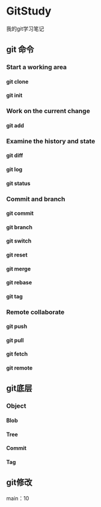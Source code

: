 # GitStudy

我的git学习笔记


## git 命令


### Start a working area

#### git clone 

#### git init 


### Work on the current change

#### git add


### Examine the history and state

#### git diff

#### git log

#### git status


### Commit and branch

#### git commit 

#### git branch

#### git switch

#### git reset

#### git merge

#### git rebase

#### git tag


### Remote collaborate

#### git push

#### git pull

#### git fetch

#### git remote




## git底层

### Object

#### Blob

#### Tree

#### Commit

#### Tag



## git修改

main：10
